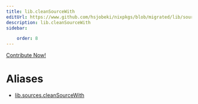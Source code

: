 ```yaml
---
title: lib.cleanSourceWith
editUrl: https://www.github.com/hsjobeki/nixpkgs/blob/migrated/lib/sources.nix#L76C5
description: lib.cleanSourceWith
sidebar:

    order: 8
---
```


<a href="https://www.github.com/hsjobeki/nixpkgs/blob/migrated/lib/sources.nix#L76C5">Contribute Now!</a>


# Aliases

- [lib.sources.cleanSourceWith](/nix-doc-comments/reference/lib/sources/lib-sources-cleansourcewith)


